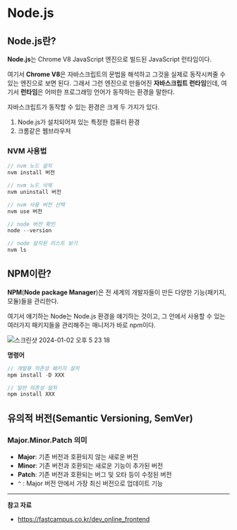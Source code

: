 # **Node.js**

## Node.js란?

**Node.js**는 Chrome V8 JavaScript 엔진으로 빌드된 JavaScript 런타임이다.

여기서 **Chrome V8**은 자바스크립트의 문법을 해석하고 그것을 실제로 동작시켜줄 수 있는 엔진으로 보면 된다. 그래서 그런 엔진으로 만들어진 **자바스크립트 런타임**인데, 여기서 **런타임**은 어떠한 프로그래밍 언어가 동작하는 환경을 말한다.

자바스크립트가 동작할 수 있는 환경은 크게 두 가지가 있다.

1. Node.js가 설치되어져 있는 특정한 컴퓨터 환경
2. 크롬같은 웹브라우저

### NVM 사용법

```java
// nvm 노드 설치
nvm install 버전

// nvm 노드 삭제
nvm uninstall 버전

// nvm 사용 버전 선택
nvm use 버전

// node 버전 확인
node --version

// node 설치된 리스트 보기
nvm ls
```

## NPM이란?

**NPM**(**Node package Manager**)은 전 세계의 개발자들이 만든 다양한 기능(패키지, 모듈)들을 관리한다.

여기서 얘기하는 Node는 Node.js 환경을 얘기하는 것이고, 그 안에서 사용할 수 있는 여러가지 패키지들을 관리해주는 매니저가 바로 npm이다.

![스크린샷 2024-01-02 오후 5 23 18](https://github.com/Heo-y-y/development-blog/assets/112863029/3f18d9a4-792f-4f58-9ce2-2a59e816b892)

**명령어**

```java
// 개발용 의존성 패키지 설치
npm install -D XXX

// 일반 의존성 설치
npm install XXX
```

## 유의적 버전(Semantic Versioning, SemVer)

### Major.Minor.Patch 의미

- **Major**: 기존 버전과 호환되지 않는 새로운 버전
- **Minor**: 기존 버전과 호환되는 새로운 기능이 추가된 버전
- **Patch**: 기존 버전과 호환되는 버그 및 오타 등이 수정된 버전
- `^` : Major 버전 안에서 가장 최신 버전으로 업데이트 기능

---

**참고 자료**

- <https://fastcampus.co.kr/dev_online_frontend>
